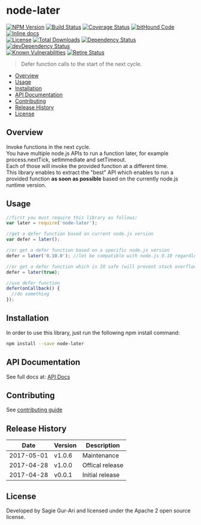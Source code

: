 # node-later

[![NPM Version](http://img.shields.io/npm/v/node-later.svg?style=flat)](https://www.npmjs.org/package/node-later) [![Build Status](https://travis-ci.org/sagiegurari/node-later.svg)](http://travis-ci.org/sagiegurari/node-later) [![Coverage Status](https://coveralls.io/repos/sagiegurari/node-later/badge.svg)](https://coveralls.io/r/sagiegurari/node-later) [![bitHound Code](https://www.bithound.io/github/sagiegurari/node-later/badges/code.svg)](https://www.bithound.io/github/sagiegurari/node-later) [![Inline docs](http://inch-ci.org/github/sagiegurari/node-later.svg?branch=master)](http://inch-ci.org/github/sagiegurari/node-later)<br>
[![License](https://img.shields.io/npm/l/node-later.svg?style=flat)](https://github.com/sagiegurari/node-later/blob/master/LICENSE) [![Total Downloads](https://img.shields.io/npm/dt/node-later.svg?style=flat)](https://www.npmjs.org/package/node-later) [![Dependency Status](https://david-dm.org/sagiegurari/node-later.svg)](https://david-dm.org/sagiegurari/node-later) [![devDependency Status](https://david-dm.org/sagiegurari/node-later/dev-status.svg)](https://david-dm.org/sagiegurari/node-later?type=dev)<br>
[![Known Vulnerabilities](https://snyk.io/test/github/sagiegurari/node-later/badge.svg)](https://snyk.io/test/github/sagiegurari/node-later) [![Retire Status](http://retire.insecurity.today/api/image?uri=https://raw.githubusercontent.com/sagiegurari/node-later/master/package.json)](http://retire.insecurity.today/api/image?uri=https://raw.githubusercontent.com/sagiegurari/node-later/master/package.json)

> Defer function calls to the start of the next cycle.

* [Overview](#overview)
* [Usage](#usage)
* [Installation](#installation)
* [API Documentation](docs/api.md)
* [Contributing](.github/CONTRIBUTING.md)
* [Release History](#history)
* [License](#license)

<a name="overview"></a>
## Overview
Invoke functions in the next cycle.<br>
You have multiple node.js APIs to run a function later, for example process.nextTick, setImmediate and setTimeout.<br>
Each of those will invoke the provided function at a different time.<br>
This library enables to extract the "best" API which enables to run a provided function **as soon as possible** based on the currently node.js runtime version.

<a name="usage"></a>
## Usage

```js
//first you must require this library as follows:
var later = require('node-later');

//get a defer function based on current node.js version
var defer = later();

//or get a defer function based on a specific node.js version
defer = later('0.10.0'); //let be compatible with node.js 0.10 regardless of our current node.js runtime

//or get a defer function which is IO safe (will prevent stack overflow errors)
defer = later(true);

//use defer function
defer(onCallback() {
  //do something
});
```

<a name="installation"></a>
## Installation
In order to use this library, just run the following npm install command:

```sh
npm install --save node-later
```

## API Documentation
See full docs at: [API Docs](docs/api.md)

## Contributing
See [contributing guide](.github/CONTRIBUTING.md)

<a name="history"></a>
## Release History

| Date        | Version | Description |
| ----------- | ------- | ----------- |
| 2017-05-01  | v1.0.6  | Maintenance |
| 2017-04-28  | v1.0.0  | Offical release |
| 2017-04-28  | v0.0.1  | Initial release |

<a name="license"></a>
## License
Developed by Sagie Gur-Ari and licensed under the Apache 2 open source license.
